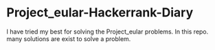 # Project_eular-Hackerrank-Diary
I have tried my best for solving the Project_eular problems. In this repo. many solutions are exist to solve a problem.
